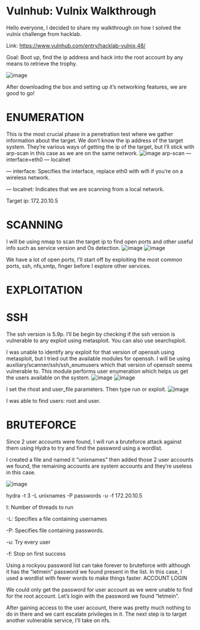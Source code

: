 # Vulnhub: Vulnix Walkthrough

Hello everyone, I decided to share my walkthrough on how I solved the vulnix challenge from hacklab.

Link: https://www.vulnhub.com/entry/hacklab-vulnix,48/

Goal: Boot up, find the ip address and hack into the root account by any means to retrieve the trophy.

![image](https://github.com/Fernandez99fc/cybersec/assets/172477285/8403ea1c-1399-4afc-abdf-1a185c3d2d56)

After downloading the box and setting up it’s networking features, we are good to go!

# ENUMERATION

This is the most crucial phase in a penetration test where we gather information about the target. We don’t know the ip address of the target system. They’re various ways of getting the ip of the target, but I’ll stick with arp-scan in this case as we are on the same network.
![image](https://github.com/Fernandez99fc/cybersec/assets/172477285/4ab517b5-8366-49ef-97e1-0db2391f4237)
arp-scan — interface=eth0 — localnet

— interface: Specifies the interface, replace eth0 with wifi if you’re on a wireless network.

— localnet: Indicates that we are scanning from a local network.

Target ip: 172.20.10.5

# SCANNING

I will be using nmap to scan the target ip to find open ports and other useful info such as service version and Os detection.
![image](https://github.com/Fernandez99fc/cybersec/assets/172477285/97d2f0b2-7459-4979-87fa-593e19980641)
![image](https://github.com/Fernandez99fc/cybersec/assets/172477285/68543839-2e55-458b-855a-4b3755a09bc0)

We have a lot of open ports, I’ll start off by exploiting the most common ports, ssh, nfs,smtp, finger before I explore other services.
# EXPLOITATION

# SSH

The ssh version is 5.9p. I’ll be begin by checking if the ssh version is vulnerable to any exploit using metasploit. You can also use searchsploit.

I was unable to identify any exploit for that version of openssh using metasploit, but I tried out the available modules for openssh. I will be using auxiliary/scanner/ssh/ssh_enumusers which that version of openssh seems vulnerable to. This module performs user enumeration which helps us get the users available on the system.
![image](https://github.com/Fernandez99fc/cybersec/assets/172477285/ce0c389b-a360-4c0b-87a8-938ffe5b01aa)
![image](https://github.com/Fernandez99fc/cybersec/assets/172477285/38c76c45-11c1-4998-b8f2-612af487fad8)

I set the rhost and user_file parameters. Then type run or exploit.
![image](https://github.com/Fernandez99fc/cybersec/assets/172477285/4a78840f-c71b-4a86-a1a0-d4ac527222b7)

I was able to find users: root and user.

# BRUTEFORCE

Since 2 user accounts were found, I will run a bruteforce attack against them using Hydra to try and find the password using a wordlist.

I created a file and named it “unixnames” then added those 2 user accounts we found, the remaining accounts are system accounts and they’re useless in this case.

![image](https://github.com/Fernandez99fc/cybersec/assets/172477285/8cba405b-2e97-4d9a-b730-0174bce92d3a)

hydra -t 3 -L unixnames -P passwords -u -f 172.20.10.5

t: Number of threads to run

-L: Specifies a file containing usernames

-P: Specifies file containing passwords.

-u: Try every user

-f: Stop on first success

Using a rockyou password list can take forever to bruteforce with although it has the “letmein” password we found present in the list. In this case, I used a wordlist with fewer words to make things faster.
ACCOUNT LOGIN

We could only get the password for user account as we were unable to find for the root account. Let’s login with the password we found “letmein”.

After gaining access to the user account, there was pretty much nothing to do in there and we cant escalate privileges in it. The next step is to target another vulnerable service, I’ll take on nfs.
